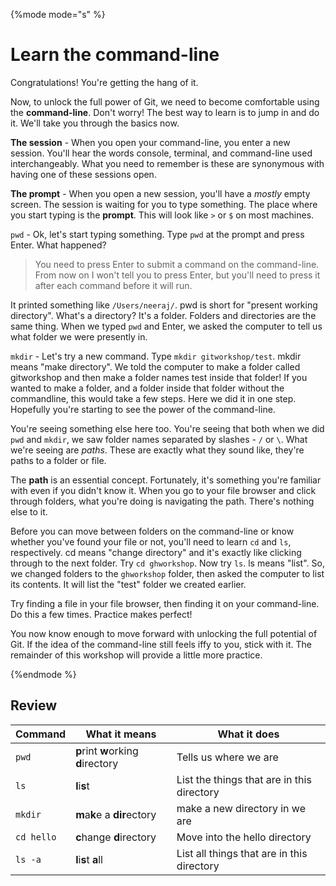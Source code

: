 {%mode mode="s" %}

# Learn the command-line

Congratulations! You're getting the hang of it.

Now, to unlock the full power of Git, we need to become comfortable using the **command-line**. Don't worry! The best way to learn is to jump in and do it. We'll take you through the basics now.

**The session** - When you open your command-line, you enter a new session. You'll hear the words console, terminal, and command-line used interchangeably. What you need to remember is these are synonymous with having one of these sessions open.

**The prompt** - When you open a new session, you'll have a *mostly* empty screen. The session is waiting for you to type something. The place where you start typing is the **prompt**. This will look like `>` or `$` on most machines.

`pwd` - Ok, let's start typing something. Type `pwd` at the prompt and press Enter.  What happened? 

>You need to press Enter to submit a command on the command-line. From now on I won't tell you to press Enter, but you'll need to press it after each command before it will run.

It printed something like `/Users/neeraj/`. pwd is short for "present working directory". What's a directory? It's a folder. Folders and directories are the same thing. When we typed `pwd` and Enter, we asked the computer to tell us what folder we were presently in. 

`mkdir` - Let's try a new command. Type `mkdir gitworkshop/test`. mkdir means "make directory". We told the computer to make a folder called gitworkshop and then make a folder names test inside that folder! If you wanted to make a folder, and a folder inside that folder without the commandline, this would take a few steps. Here we did it in one step. Hopefully you're starting to see the power of the command-line.

You're seeing something else here too. You're seeing that both when we did `pwd` and `mkdir`, we saw folder names separated by slashes - `/` or `\`. What we're seeing are *paths*. These are exactly what they sound like, they're paths to a folder or file. 

The **path** is an essential concept. Fortunately, it's something you're familiar with even if you didn't know it. When you go to your file browser and click through folders, what you're doing is navigating the path. There's nothing else to it. 

Before you can move between folders on the command-line or know whether you've found your file or not, you'll need to learn `cd` and `ls`, respectively. cd means "change directory" and it's exactly like clicking through to the next folder. Try `cd ghworkshop`. Now try `ls`. ls means "list". So, we changed folders to the `ghworkshop` folder, then asked the computer to list its contents. It will list the "test" folder we created earlier.

Try finding a file in your file browser, then finding it on your command-line. Do this a few times. Practice makes perfect!

You now know enough to move forward with unlocking the full potential of Git. If the idea of the command-line still feels iffy to you, stick with it. The remainder of this workshop will provide a little more practice.

{%endmode %}

## Review

| Command     | What it means | What it does |
| ----------- | ------------- | ------------ |
| `pwd` | **p**rint **w**orking **d**irectory | Tells us where we are |
| `ls` | **l**i**s**t | List the things that are in this directory |
| `mkdir` | **m**a**k**e a **dir**ectory | make a new directory in we are |
| `cd hello`  | **c**hange **d**irectory | Move into the hello directory |
| `ls -a`     | **l**i**s**t  **a**ll | List all things that are in this directory |
